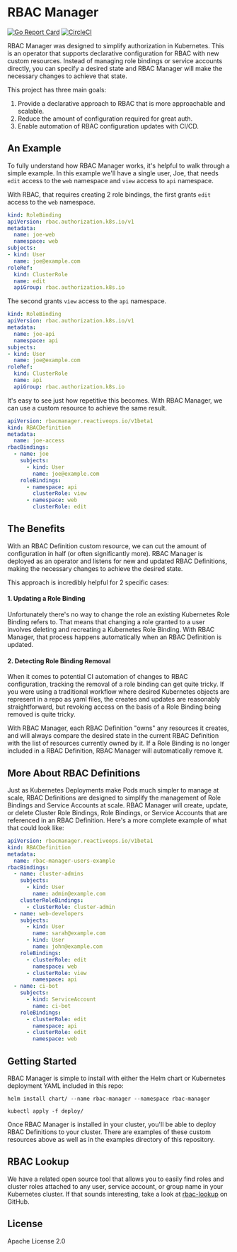 # RBAC Manager

[![Go Report Card](https://goreportcard.com/badge/github.com/reactiveops/rbac-manager)](https://goreportcard.com/report/github.com/reactiveops/rbac-manager) [![CircleCI](https://circleci.com/gh/reactiveops/rbac-manager.svg?style=svg)](https://circleci.com/gh/reactiveops/rbac-manager)

RBAC Manager was designed to simplify authorization in Kubernetes. This is an operator that supports declarative configuration for RBAC with new custom resources. Instead of managing role bindings or service accounts directly, you can specify a desired state and RBAC Manager will make the necessary changes to achieve that state.

This project has three main goals:

1. Provide a declarative approach to RBAC that is more approachable and scalable.
2. Reduce the amount of configuration required for great auth.
3. Enable automation of RBAC configuration updates with CI/CD.

## An Example
To fully understand how RBAC Manager works, it's helpful to walk through a simple example. In this example we'll have a single user, Joe, that needs `edit` access to the `web` namespace and `view` access to `api` namespace.

With RBAC, that requires creating 2 role bindings, the first grants `edit` access to the `web` namespace.
```yaml
kind: RoleBinding
apiVersion: rbac.authorization.k8s.io/v1
metadata:
  name: joe-web
  namespace: web
subjects:
- kind: User
  name: joe@example.com
roleRef:
  kind: ClusterRole
  name: edit
  apiGroup: rbac.authorization.k8s.io
```

The second grants `view` access to the `api` namespace.
```yaml
kind: RoleBinding
apiVersion: rbac.authorization.k8s.io/v1
metadata:
  name: joe-api
  namespace: api
subjects:
- kind: User
  name: joe@example.com
roleRef:
  kind: ClusterRole
  name: api
  apiGroup: rbac.authorization.k8s.io
```

It's easy to see just how repetitive this becomes. With RBAC Manager, we can use a custom resource to achieve the same result.
```yaml
apiVersion: rbacmanager.reactiveops.io/v1beta1
kind: RBACDefinition
metadata:
  name: joe-access
rbacBindings:
  - name: joe
    subjects:
      - kind: User
        name: joe@example.com
    roleBindings:
      - namespace: api
        clusterRole: view
      - namespace: web
        clusterRole: edit
```

## The Benefits
With an RBAC Definition custom resource, we can cut the amount of configuration in half (or often significantly more). RBAC Manager is deployed as an operator and listens for new and updated RBAC Definitions, making the necessary changes to achieve the desired state.

This approach is incredibly helpful for 2 specific cases:

#### 1. Updating a Role Binding
Unfortunately there's no way to change the role an existing Kubernetes Role Binding refers to. That means that changing a role granted to a user involves deleting and recreating a Kubernetes Role Binding. With RBAC Manager, that process happens automatically when an RBAC Definition is updated.

#### 2. Detecting Role Binding Removal
When it comes to potential CI automation of changes to RBAC configuration, tracking the removal of a role binding can get quite tricky. If you were using a traditional workflow where desired Kubernetes objects are represent in a repo as yaml files, the creates and updates are reasonably straightforward, but revoking access on the basis of a Role Binding being removed is quite tricky.

With RBAC Manager, each RBAC Definition "owns" any resources it creates, and will always compare the desired state in the current RBAC Definition with the list of resources currently owned by it. If a Role Binding is no longer included in a RBAC Definition, RBAC Manager will automatically remove it.

## More About RBAC Definitions
Just as Kubernetes Deployments make Pods much simpler to manage at scale, RBAC Definitions are designed to simplify the management of Role Bindings and Service Accounts at scale. RBAC Manager will create, update, or delete Cluster Role Bindings, Role Bindings, or Service Accounts that are referenced in an RBAC Definition. Here's a more complete example of what that could look like:

```yaml
apiVersion: rbacmanager.reactiveops.io/v1beta1
kind: RBACDefinition
metadata:
  name: rbac-manager-users-example
rbacBindings:
  - name: cluster-admins
    subjects:
      - kind: User
        name: admin@example.com
    clusterRoleBindings:
      - clusterRole: cluster-admin
  - name: web-developers
    subjects:
      - kind: User
        name: sarah@example.com
      - kind: User
        name: john@example.com
    roleBindings:
      - clusterRole: edit
        namespace: web
      - clusterRole: view
        namespace: api
  - name: ci-bot
    subjects:
      - kind: ServiceAccount
        name: ci-bot
    roleBindings:
      - clusterRole: edit
        namespace: api
      - clusterRole: edit
        namespace: web
```

## Getting Started
RBAC Manager is simple to install with either the Helm chart or Kubernetes deployment YAML included in this repo:

```
helm install chart/ --name rbac-manager --namespace rbac-manager
```

```
kubectl apply -f deploy/
```

Once RBAC Manager is installed in your cluster, you'll be able to deploy RBAC Definitions to your cluster. There are examples of these custom resources above as well as in the examples directory of this repository.

## RBAC Lookup

We have a related open source tool that allows you to easily find roles and cluster roles attached to any user, service account, or group name in your Kubernetes cluster. If that sounds interesting, take a look at [rbac-lookup](https://github.com/reactiveops/rbac-lookup) on GitHub.

## License
Apache License 2.0